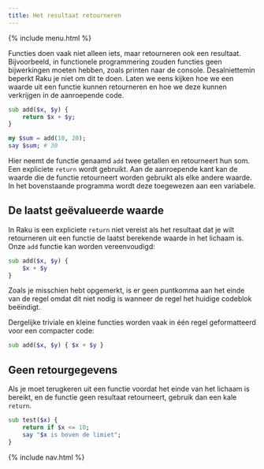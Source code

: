 ```yaml
---
title: Het resultaat retourneren
---
```


{% include menu.html %}

Functies doen vaak niet alleen iets, maar retourneren ook een resultaat. Bijvoorbeeld, in functionele programmering zouden functies geen bijwerkingen moeten hebben, zoals printen naar de console. Desalniettemin beperkt Raku je niet om dit te doen. Laten we eens kijken hoe we een waarde uit een functie kunnen retourneren en hoe we deze kunnen verkrijgen in de aanroepende code.

```raku
sub add($x, $y) {
    return $x + $y;
}

my $sum = add(10, 20);
say $sum; # 30
```

Hier neemt de functie genaamd `add` twee getallen en retourneert hun som. Een expliciete `return` wordt gebruikt. Aan de aanroepende kant kan de waarde die de functie retourneert worden gebruikt als elke andere waarde. In het bovenstaande programma wordt deze toegewezen aan een variabele.

## De laatst geëvalueerde waarde

In Raku is een expliciete `return` niet vereist als het resultaat dat je wilt retourneren uit een functie de laatst berekende waarde in het lichaam is. Onze `add` functie kan worden vereenvoudigd:

```raku
sub add($x, $y) {
    $x + $y
}
```

Zoals je misschien hebt opgemerkt, is er geen puntkomma aan het einde van de regel omdat dit niet nodig is wanneer de regel het huidige codeblok beëindigt.

Dergelijke triviale en kleine functies worden vaak in één regel geformatteerd voor een compacter code:

```raku
sub add($x, $y) { $x + $y }
```

## Geen retourgegevens

Als je moet terugkeren uit een functie voordat het einde van het lichaam is bereikt, en de functie geen resultaat retourneert, gebruik dan een kale `return`.

```raku
sub test($x) {
    return if $x <= 10;
    say "$x is boven de limiet";
}
```

{% include nav.html %}